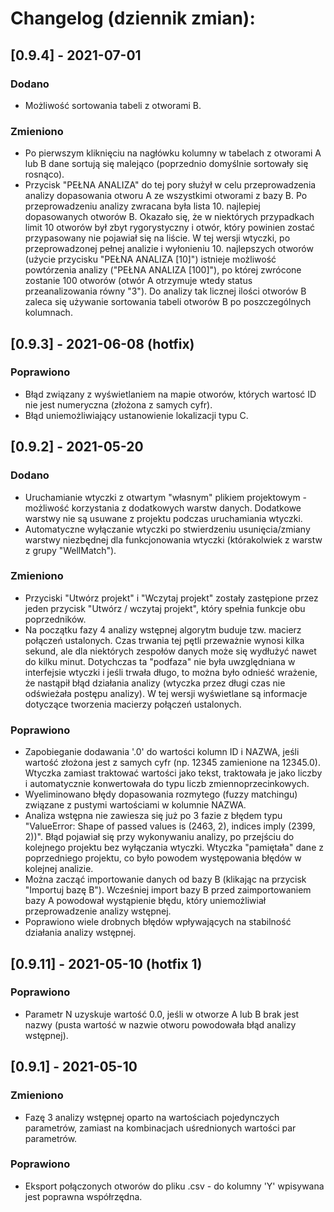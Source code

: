 # Changelog (dziennik zmian):

## [0.9.4] - 2021-07-01

### Dodano
- Możliwość sortowania tabeli z otworami B.

### Zmieniono
- Po pierwszym kliknięciu na nagłówku kolumny w tabelach z otworami A lub B dane sortują się malejąco (poprzednio domyślnie sortowały się rosnąco).
- Przycisk "PEŁNA ANALIZA" do tej pory służył w celu przeprowadzenia analizy dopasowania otworu A ze wszystkimi otworami z bazy B. Po przeprowadzeniu analizy zwracana była lista 10. najlepiej dopasowanych otworów B. Okazało się, że w niektórych przypadkach limit 10 otworów był zbyt rygorystyczny i otwór, który powinien zostać przypasowany nie pojawiał się na liście. W tej wersji wtyczki, po przeprowadzonej pełnej analizie i wyłonieniu 10. najlepszych otworów (użycie przycisku "PEŁNA ANALIZA [10]") istnieje możliwość powtórzenia analizy ("PEŁNA ANALIZA [100]"), po której zwrócone zostanie 100 otworów (otwór A otrzymuje wtedy status przeanalizowania równy "3"). Do analizy tak licznej ilości otworów B zaleca się używanie sortowania tabeli otworów B po poszczególnych kolumnach.


## [0.9.3] - 2021-06-08 (hotfix)

### Poprawiono
- Błąd związany z wyświetlaniem na mapie otworów, których wartosć ID nie jest numeryczna (złożona z samych cyfr).
- Błąd uniemożliwiający ustanowienie lokalizacji typu C.

## [0.9.2] - 2021-05-20

### Dodano
- Uruchamianie wtyczki z otwartym "własnym" plikiem projektowym - możliwość korzystania z dodatkowych warstw danych. Dodatkowe warstwy nie są usuwane z projektu podczas uruchamiania wtyczki.
- Automatyczne wyłączanie wtyczki po stwierdzeniu usunięcia/zmiany warstwy niezbędnej dla funkcjonowania wtyczki (którakolwiek z warstw z grupy "WellMatch").

### Zmieniono
- Przyciski "Utwórz projekt" i "Wczytaj projekt" zostały zastępione przez jeden przycisk "Utwórz / wczytaj projekt", który spełnia funkcje obu poprzedników.
- Na początku fazy 4 analizy wstępnej algorytm buduje tzw. macierz połączeń ustalonych. Czas trwania tej pętli przeważnie wynosi kilka sekund, ale dla niektórych zespołów danych może się wydłużyć nawet do kilku minut. Dotychczas ta "podfaza" nie była uwzględniana w interfejsie wtyczki i jeśli trwała długo, to można było odnieść wrażenie, że nastąpił błąd działania analizy (wtyczka przez długi czas nie odświeżała postępu analizy). W tej wersji wyświetlane są informacje dotyczące tworzenia macierzy połączeń ustalonych.

### Poprawiono
- Zapobieganie dodawania '.0' do wartości kolumn ID i NAZWA, jeśli wartość złożona jest z samych cyfr (np. 12345 zamienione na 12345.0). Wtyczka zamiast traktować wartości jako tekst, traktowała je jako liczby i automatycznie konwertowała do typu liczb zmiennoprzecinkowych.
- Wyeliminowano błędy dopasowania rozmytego (fuzzy matchingu) związane z pustymi wartościami w kolumnie NAZWA.
- Analiza wstępna nie zawiesza się już po 3 fazie z błędem typu "ValueError: Shape of passed values is (2463, 2), indices imply (2399, 2))". Błąd pojawiał się przy wykonywaniu analizy, po przejściu do kolejnego projektu bez wyłączania wtyczki. Wtyczka "pamiętała" dane z poprzedniego projektu, co było powodem występowania błędów w kolejnej analizie.
- Można zacząć importowanie danych od bazy B (klikając na przycisk "Importuj bazę B"). Wcześniej import bazy B przed zaimportowaniem bazy A powodował wystąpienie błędu, który uniemożliwiał przeprowadzenie analizy wstępnej.
- Poprawiono wiele drobnych błędów wpływających na stabilność działania analizy wstępnej.

## [0.9.11] - 2021-05-10 (hotfix 1)

### Poprawiono
- Parametr N uzyskuje wartość 0.0, jeśli w otworze A lub B brak jest nazwy (pusta wartość w nazwie otworu powodowała błąd analizy wstępnej).

## [0.9.1] - 2021-05-10

### Zmieniono
- Fazę 3 analizy wstępnej oparto na wartościach pojedynczych parametrów, zamiast na kombinacjach uśrednionych wartości par parametrów.

### Poprawiono
- Eksport połączonych otworów do pliku .csv - do kolumny 'Y' wpisywana jest poprawna współrzędna.

